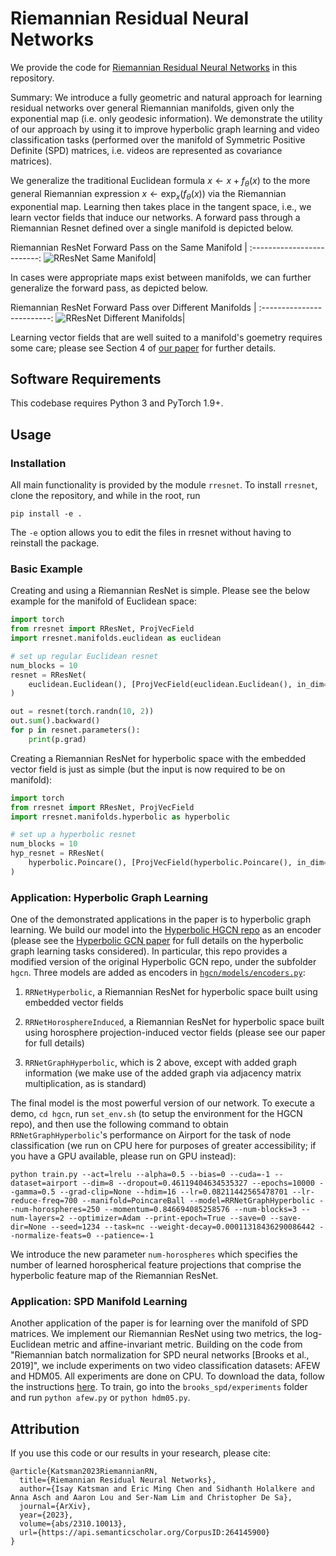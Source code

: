 # Riemannian Residual Neural Networks

We provide the code for [Riemannian Residual Neural Networks](https://arxiv.org/abs/2006.10254) in this repository.

Summary: We introduce a fully geometric and natural approach for learning residual networks over general Riemannian manifolds, given only the exponential map (i.e. only geodesic information). We demonstrate the utility of our approach by using it to improve hyperbolic graph learning and video classification tasks (performed over the manifold of Symmetric Positive Definite (SPD) matrices, i.e. videos are represented as covariance matrices).

We generalize the traditional Euclidean formula $x \leftarrow x + f_\theta(x)$ to the more general Riemannian expression $x \leftarrow \exp_x (f_\theta(x))$ via the Riemannian exponential map. Learning then takes place in the tangent space, i.e., we learn vector fields that induce our networks. A forward pass through a Riemannian Resnet defined over a single manifold is depicted below.

Riemannian ResNet Forward Pass on the Same Manifold            |
:-------------------------:
![RResNet Same Manifold](https://i.imgur.com/02vWOam.png)|

In cases were appropriate maps exist between manifolds, we can further generalize the forward pass, as depicted below.

Riemannian ResNet Forward Pass over Different Manifolds            |
:-------------------------:
![RResNet Different Manifolds](https://i.imgur.com/KP5sUdj.png)|

Learning vector fields that are well suited to a manifold's goemetry requires some care; please see Section 4 of [our paper](https://arxiv.org/pdf/2310.10013.pdf) for further details.

## Software Requirements

This codebase requires Python 3 and PyTorch 1.9+.

## Usage

### Installation

All main functionality is provided by the module `rresnet`. To install `rresnet`, clone the repository, and while in the root, run

```
pip install -e .
```

The `-e` option allows you to edit the files in rresnet without having to reinstall the package.

### Basic Example

Creating and using a Riemannian ResNet is simple. Please see the below example for the manifold of Euclidean space:

```python
import torch
from rresnet import RResNet, ProjVecField
import rresnet.manifolds.euclidean as euclidean

# set up regular Euclidean resnet
num_blocks = 10
resnet = RResNet(
    euclidean.Euclidean(), [ProjVecField(euclidean.Euclidean(), in_dim=2, hidden_dim=32, out_dim=2, n_hidden=2) for _ in range(num_blocks)]
)

out = resnet(torch.randn(10, 2))
out.sum().backward()
for p in resnet.parameters():
    print(p.grad)
```

Creating a Riemannian ResNet for hyperbolic space with the embedded vector field is just as simple (but the input is now required to be on manifold):

```python
import torch
from rresnet import RResNet, ProjVecField
import rresnet.manifolds.hyperbolic as hyperbolic

# set up a hyperbolic resnet
num_blocks = 10
hyp_resnet = RResNet(
    hyperbolic.Poincare(), [ProjVecField(hyperbolic.Poincare(), in_dim=2, hidden_dim=32, out_dim=2, n_hidden=2) for _ in range(num_blocks)]
)
```

### Application: Hyperbolic Graph Learning

One of the demonstrated applications in the paper is to hyperbolic graph learning. We build our model into the [Hyperbolic HGCN repo](https://github.com/HazyResearch/hgcn) as an encoder (please see the [Hyperbolic GCN paper](https://arxiv.org/abs/1910.12933) for full details on the hyperbolic graph learning tasks considered). In particular, this repo provides a modified version of the original Hyperbolic GCN repo, under the subfolder `hgcn`. Three models are added as encoders in [`hgcn/models/encoders.py`]():

1. `RRNetHyperbolic`, a Riemannian ResNet for hyperbolic space built using embedded vector fields

2. `RRNetHorosphereInduced`, a Riemannian ResNet for hyperbolic space built using horosphere projection-induced vector fields (please see our paper for full details)

3. `RRNetGraphHyperbolic`, which is 2 above, except with added graph information (we make use of the added graph via adjacency matrix multiplication, as is standard)

The final model is the most powerful version of our network. To execute a demo, `cd hgcn`, run `set_env.sh` (to setup the environment for the HGCN repo), and then use the following command to obtain `RRNetGraphHyperbolic`'s performance on Airport for the task of node classification (we run on CPU here for purposes of greater accessibility; if you have a GPU available, please run on GPU instead):

```
python train.py --act=lrelu --alpha=0.5 --bias=0 --cuda=-1 --dataset=airport --dim=8 --dropout=0.46119404634535327 --epochs=10000 --gamma=0.5 --grad-clip=None --hdim=16 --lr=0.08211442565478701 --lr-reduce-freq=700 --manifold=PoincareBall --model=RRNetGraphHyperbolic --num-horospheres=250 --momentum=0.846694085258576 --num-blocks=3 --num-layers=2 --optimizer=Adam --print-epoch=True --save=0 --save-dir=None --seed=1234 --task=nc --weight-decay=0.00011318436290086442 --normalize-feats=0 --patience=-1
```

We introduce the new parameter `num-horospheres` which specifies the number of learned horospherical feature projections that comprise the hyperbolic feature map of the Riemannian ResNet.

### Application: SPD Manifold Learning
Another application of the paper is for learning over the manifold of SPD matrices. We implement our Riemannian ResNet using two metrics, the log-Euclidean metric and affine-invariant metric. Building on the code from "Riemannian batch normalization for SPD neural networks [Brooks et al., 2019]", we include experiments on two video classification datasets: AFEW and HDM05. All experiments are done on CPU. To download the data, follow the instructions [here](brooks_spd/supplementary.pdf). To train, go into the `brooks_spd/experiments` folder and run `python afew.py` or `python hdm05.py`. 



## Attribution

If you use this code or our results in your research, please cite:

```
@article{Katsman2023RiemannianRN,
  title={Riemannian Residual Neural Networks},
  author={Isay Katsman and Eric Ming Chen and Sidhanth Holalkere and Anna Asch and Aaron Lou and Ser-Nam Lim and Christopher De Sa},
  journal={ArXiv},
  year={2023},
  volume={abs/2310.10013},
  url={https://api.semanticscholar.org/CorpusID:264145900}
}
```
